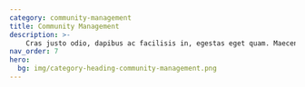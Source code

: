 ```yaml
---
category: community-management
title: Community Management
description: >- 
    Cras justo odio, dapibus ac facilisis in, egestas eget quam. Maecenas faucibus mollis interdum.
nav_order: 7
hero:
  bg: img/category-heading-community-management.png
---
```

